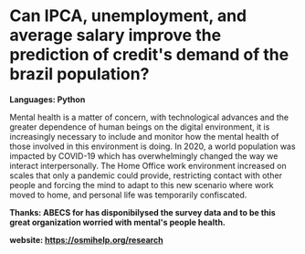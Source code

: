 # Can IPCA, unemployment, and average salary improve the prediction of credit's demand of the brazil population?

**Languages: Python**

Mental health is a matter of concern, with technological advances and the greater dependence of human beings on the digital environment, it is 
increasingly necessary to include and monitor how the mental health of those involved in this environment is doing. In 2020, a world population 
was impacted by COVID-19 which has overwhelmingly changed the way we interact interpersonally. The Home Office work environment increased on scales 
that only a pandemic could provide, restricting contact with other people and forcing the mind to adapt to this new scenario where work moved to
home, and personal life was temporarily confiscated.

**Thanks: ABECS for has disponibilysed the survey data and to be this great organization worried with mental's people health.**

**website: https://osmihelp.org/research**
